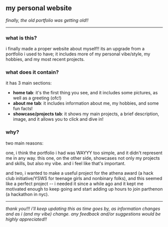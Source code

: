 ## my personal website 
*finally, the old portfolio was getting old!!*

----

### what is this?
i finally made a proper website about myself!! its an upgrade from a portfolio i used to have; it includes more of my personal
vibe/style, my hobbies, and my most recent projects.

### what does it contain?
it has 3 main sections:

- **home tab**: it's the first thing you see, and it includes some pictures, as well as a greeting (ofc!)
- **about me tab**: it includes information about me, my hobbies, and some fun facts!
- **showcase/projects tab**: it shows my main projects, a brief description, image, and it allows you to click and dive in!

### why? 
two main reasons:

one, i think the portfolio i had was WAYYY too simple, and it didn't represent me in any way. this one, on the other side, 
showcases not only my projects and skills, but also my vibe. and i feel like that's important. 

and two, i wanted to make a useful project for the athena award (a hack club initiative/YSWS for teenage girls and nonbinary folks),
and this seemed like a perfect project -- i needed it since a while ago and it kept me motivated enough to keep going and 
start adding up hours to join parthenon (a hackathon in nyc).

----

_thank you!!! i'll keep updating this as time goes by, as information changes and as i (and my vibe) change. any feedback and/or
suggestions would be highly appreciated!!_